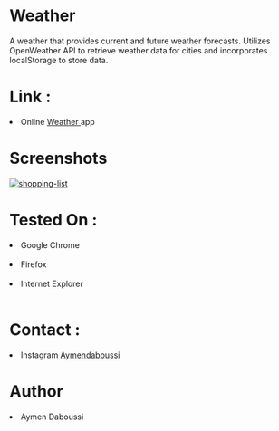<h1> Weather </h1>

A weather that provides current and future weather forecasts. Utilizes OpenWeather API to retrieve weather data for cities and incorporates localStorage to store data.

<h1> Link : </h1>

<li> Online <a href="https://ay-da.github.io/Weather/"> Weather </a> app </li>
<h1>Screenshots </h1>

<a href="https://i.ibb.co/9H4PppL/Weather.jpg"><img src="https://i.ibb.co/9H4PppL/Weather.jpg" alt="shopping-list" border="0"></a><br />

<h1> Tested On :</h1>

<li> Google Chrome </li> <br>
<li> Firefox </li> <br>
<li> Internet Explorer </li> <br>

<h1> Contact : </h1>

<li> Instagram <a href="https://www.instagram.com/aymendaboussi"> Aymendaboussi </a> </li>

<h1> Author </h1>
<li> Aymen Daboussi </li>
